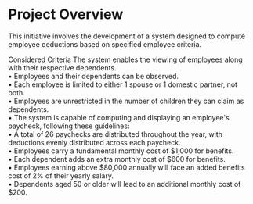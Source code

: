 # Project Overview

This initiative involves the development of a system designed to compute employee deductions based on specified employee criteria.

Considered Criteria
The system enables the viewing of employees along with their respective dependents.<br/>
• Employees and their dependents can be observed.<br/>
• Each employee is limited to either 1 spouse or 1 domestic partner, not both.<br/>
• Employees are unrestricted in the number of children they can claim as dependents.<br/>
• The system is capable of computing and displaying an employee's paycheck, following these guidelines:<br/>
• A total of 26 paychecks are distributed throughout the year, with deductions evenly distributed across each paycheck.<br/>
• Employees carry a fundamental monthly cost of $1,000 for benefits.<br/>
• Each dependent adds an extra monthly cost of $600 for benefits.<br/>
• Employees earning above $80,000 annually will face an added benefits cost of 2% of their yearly salary.<br/>
• Dependents aged 50 or older will lead to an additional monthly cost of $200.<br/>